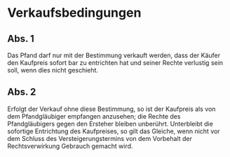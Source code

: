 # Verkaufsbedingungen



## Abs. 1

 Das Pfand darf nur mit der Bestimmung verkauft werden, dass der Käufer den Kaufpreis sofort bar zu entrichten hat und seiner Rechte verlustig sein soll, wenn dies nicht geschieht.

## Abs. 2

 Erfolgt der Verkauf ohne diese Bestimmung, so ist der Kaufpreis als von dem Pfandgläubiger empfangen anzusehen; die Rechte des Pfandgläubigers gegen den Ersteher bleiben unberührt. Unterbleibt die sofortige Entrichtung des Kaufpreises, so gilt das Gleiche, wenn nicht vor dem Schluss des Versteigerungstermins von dem Vorbehalt der Rechtsverwirkung Gebrauch gemacht wird. 

